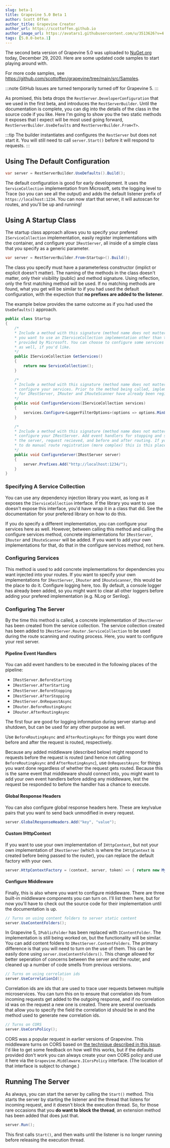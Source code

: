 ```yaml
---
slug: beta-1
title: Grapevine 5.0 Beta 1
author: Scott Offen
author_title: Grapevine Creator
author_url: https://scottoffen.github.io
author_image_url: https://avatars1.githubusercontent.com/u/3513626?v=4
tags: [5.0.0-beta.1]
---
```


The second beta version of Grapevine 5.0 was uploaded to [NuGet.org](https://www.nuget.org/) today, December 29, 2020. Here are some updated code samples to start playing around with.

<!--truncate-->

For more code samples, see https://github.com/scottoffen/grapevine/tree/main/src/Samples.

:::note
GitHub Issues are turned temporarily turned off for Grapevine 5.
:::

As promised, this beta drops the `RestServer.DeveloperConfiguration` that we used in the first beta, and introduces the `RestServerBuilder`. Until the documentation is complete, you can dig into the details of the class in the source code if you like. Here I'm going to show you the two static methods it exposes that I expect will be most used going forward, `RestServerBuilder.UseDefaults` and `RestServerBuilder.From<T>`.

:::tip
The builder instantiates and configures the `RestServer` but does not start it. You will still need to call `server.Start()` before it will respond to requests.
:::

## Using The Default Configuration

```csharp
var server = RestServerBuilder.UseDefaults().Build();
```

The default configuration is good for early development. It uses the `ServiceCollection` implementation from Microsoft, sets the logging level to Trace (so you can see all the output) and adds the default listener prefix of `https://localhost:1234`. You can now start that server, it will autoscan for routes, and you'll be up and running!

## Using A Startup Class

The startup class approach allows you to specify your prefered `IServiceCollection` implementation, easily register implementations with the container, and configure your `IRestServer`, all inside of a simple class that you specify as a generic parameter.

```csharp
var server = RestServerBuilder.From<Startup>().Build();
```

The class you specify must have a parameterless constructor (implict or explicit doesn't matter). The naming of the methods in the class doesn't matter, only their visibility (public) and method signature. Using reflection, only the first matching method will be used. If no matching methods are found, what you get will be similar to if you had used the default configuration, with the expection that **no prefixes are added to the listener**.

The example below provides the same outcome as if you had used the `UseDefaults()` approach.

```csharp title="Startup.cs"
public class Startup
{
    /*
    * Include a method with this signature (method name does not matter) if
    * you want to use an IServiceCollection implementation other than the one
    * provided by Microsoft. You can choose to configure some services here
    * as well, if you'd like.
    */
    public IServiceCollection GetServices()
    {
        return new ServiceCollection();
    }

    /*
    * Include a method with this signature (method name does not matter) to
    * configure your services. Prior to the method being called, implementations
    * for IRestServer, IRouter and IRouteScanner have already been registered.
    */
    public void ConfigureServices(IServiceCollection services)
    {
        services.Configure<LoggerFilterOptions>(options => options.MinLevel = LogLevel.Trace);
    }

    /*
    * Include a method with this signature (method name does not matter) to
    * configure your IRestServer. Add event handlers for stopping and starting
    * the server, request recieved, and before and after routing. If you want
    * to do manual route registration (more complex) this is this place to do it.
    */
    public void ConfigureServer(IRestServer server)
    {
        server.Prefixes.Add("http://localhost:1234/");
    }
}
```

### Specifying A Service Collection

You can use any dependency injection library you want, as long as it exposes the `IServiceCollection` interface. If the library you want to use doesn't expose this interface, you'd have wrap it in a class that did. See the documentation for your prefered library on how to do this.

If you do specify a different implementation, you can configure your services here as well. However, between calling this method and calling the configure services method, concrete implementations for `IRestServer`, `IRouter` and `IRouteScanner` will be added. If you want to add your own implementations for that, do that in the configure services method, not here.

### Configuring Services

This method is used to add concrete implementations for dependencies you want injected into your routes. If you want to specify your own implementations for `IRestServer`, `IRouter` and `IRouteScanner`, this would be the place to do it. Configure logging here, too. By default, a console logger has already been added, so you might want to clear all other loggers before adding your prefered implementation (e.g. NLog or Serilog).

### Configuring The Server

By the time this method is called, a concrete implementation of `IRestServer` has been created from the service collection. The service collection created has been added to `IRestServer.Router.ServiceCollection` to be used during the route scanning and routing process. Here, you want to configure your rest server.

#### Pipeline Event Handlers

You can add event handlers to be executed in the following places of the pipeline:

- `IRestServer.BeforeStarting`
- `IRestServer.AfterStarting`
- `IRestServer.BeforeStopping`
- `IRestServer.AfterStopping`
- `IRestServer.OnRequestAsync`
- `IRouter.BeforeRoutingAsync`
- `IRouter.AfterRoutingAsync`

The first four are good for logging information during server startup and shutdown, but can be used for any other purpose as well.

Use `BeforeRoutingAsync` and `AfterRoutingAsync` for things you want done before and after the request is routed, respectively.

Because any added middleware (described below) might respond to requests before the request is routed (and hence not calling `BeforeRoutingAsync` and `AfterRoutingAsync`), use `OnRequestAsync` for things you want done regardless of whether the request gets routed. Because this is the same event that middleware should connect into, you might want to add your own event handlers before adding any middleware, lest the request be responded to before the handler has a chance to execute.

#### Global Response Headers

You can also configure global response headers here. These are key/value pairs that you want to send back unmodified in every request.

```csharp
server.GlobalResponseHeaders.Add("key", "value");
```

#### Custom IHttpContext

If you want to use your own implementation of `IHttpContext`, but not your own implementation of `IRestServer` (which is where the `IHttpContext` is created before being passed to the router), you can replace the default factory with your own.

```csharp
server.HttpContextFactory = (context, server, token) => { return new MyHttpContext(context, server, token); };
```

#### Configure Middleware

Finally, this is also where you want to configure middleware. There are three built-in middleware components you can turn on. I'll list them here, but for now you'll have to check out the source code for their implementation until the documentation is up.

```csharp
// Turns on using content folders to server static content
server.UseContentFolders();
```

In Grapevine 5, `IPublicFolder` has been replaced with `IContentFolder`. The implementation is still being worked on, but the functionality will be similar. You can add content folders to `IRestServer.ContentFolders`. The primary difference is that you will need to turn on the use of them. This can be easily done using `server.UseContentFolders()`. This change allowed for better seperation of concerns between the server and the router, and cleaned up a number of code smells from previous versions.

```csharp
// Turns on using correlation ids
server.UseCorrelationId();
```

Correlation ids are ids that are used to trace user requests between multiple microservices. You can turn this on to ensure that correlation ids from incoming requests get added to the outgoing response, and if no correlation id was on the request a new one is created. There are several overloads that allow you to specify the field the correlation id should be in and the method used to generate new correlation ids.

```csharp
// Turns on CORS
server.UseCorsPolicy();
```

CORS was a popular request in earlier versions of Grapevine. This middleware turns on CORS based on [the technique described in this issue](https://github.com/sukona/Grapevine/issues/86). I'd like to get some feedback on how well this works, but if the defaults provided don't work you can always create your own CORS policy and use it here via the `Grapevine.Middleware.ICorsPolicy` interface. (The location of that interface is subject to change.)

## Running The Server

As always, you can start the server by calling the `Start()` method. This starts the server by starting the listener and the thread that listens for incoming request, and it doesn't block the execution thread. So, for those rare occasions that you **do want to block the thread**, an extension method has been added that does just that.

```csharp
server.Run();
```

This first calls `Start()`, and then waits until the listener is no longer running before releasing the execution thread.